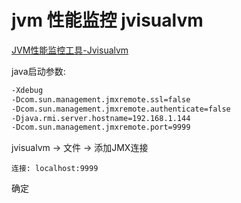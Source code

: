# jvm 性能监控 jvisualvm


[JVM性能监控工具-Jvisualvm](http://www.cnblogs.com/qmfsun/p/5479231.html)




java启动参数:

```bash
-Xdebug
-Dcom.sun.management.jmxremote.ssl=false
-Dcom.sun.management.jmxremote.authenticate=false
-Djava.rmi.server.hostname=192.168.1.144
-Dcom.sun.management.jmxremote.port=9999
```

jvisualvm -> 文件 -> 添加JMX连接

```text
连接: localhost:9999
```

确定
